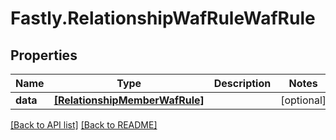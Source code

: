 # Fastly.RelationshipWafRuleWafRule

## Properties

Name | Type | Description | Notes
------------ | ------------- | ------------- | -------------
**data** | [**[RelationshipMemberWafRule]**](RelationshipMemberWafRule.md) |  | [optional] 


[[Back to API list]](../../README.md#endpoints) [[Back to README]](../../README.md)

